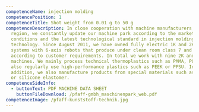 ```yaml
---
competenceName: injection molding
competencePosition: 1
competenceTitle: Shot weight from 0.01 g to 50 g
competenceDescription: In close cooperation with machine manufacturers from the
  region, we constantly update our machine park according to the market
  conditions and the latest technological standard in injection molding
  technology. Since August 2011, we have owned fully electric 1K and 2K spray
  systems with 6-axis robots that produce under clean room class 7 and also pack
  according to customer requirements. In total we work with nine 2K and seven 1K
  machines. We mainly process technical thermoplastics such as PMMA, POM, but we
  also regularly use high-performance plastics such as PEEK or PPSU. In
  addition, we also manufacture products from special materials such as PUR, TPU
  or silicone elastomer.
competenceSideInfo:
  - buttonText: PDF MACHINE DATA SHEET
    buttonFileDownload: /pfaff-gmbh_maschinenpark_web.pdf
competenceImage: /pfaff-kunststoff-technik.jpg
---
```

